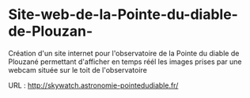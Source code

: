 # Site-web-de-la-Pointe-du-diable-de-Plouzan-
Création d'un site internet pour l'observatoire de la Pointe du diable de Plouzané permettant d'afficher en temps réél les images prises par une webcam située sur le toit de l'observatoire



URL  : http://skywatch.astronomie-pointedudiable.fr/
